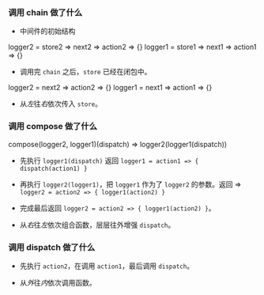 <!-- https://segmentfault.com/a/1190000018347235 -->

### 调用 chain 做了什么

- 中间件的初始结构

logger2 = store2 => next2 => action2 => {}
logger1 = store1 => next1 => action1 => {}

- 调用完 `chain` 之后，`store` 已经在闭包中。

logger2 = next2 => action2 => {}
logger1 = next1 => action1 => {}

- 从*左*往*右*依次传入 `store`。

### 调用 compose 做了什么

compose(logger2, logger1)(dispatch) => logger2(logger1(dispatch))

- 先执行 `logger1(dispatch)` 返回 `logger1 = action1 => { dispatch(action1) }`

- 再执行 `logger2(logger1)`，把 `logger1` 作为了 `logger2` 的参数。返回 => `logger2 = action2 => { logger1(action2) }`

- 完成最后返回 `logger2 = action2 => { logger1(action2) }`。

- 从*右*往*左*依次组合函数，层层往外增强 `dispatch`。

### 调用 dispatch 做了什么

- 先执行 `action2`，在调用 `action1`，最后调用 `dispatch`。

- 从*外*往*内*依次调用函数。
